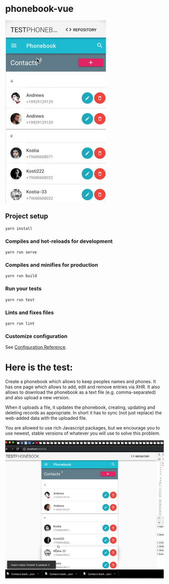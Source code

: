 # phonebook-vue 


<img align="center" src="./video-screen.gif"> 

## Project setup
```
yarn install
```

### Compiles and hot-reloads for development
```
yarn run serve
```

### Compiles and minifies for production
```
yarn run build
```

### Run your tests
```
yarn run test
```

### Lints and fixes files
```
yarn run lint
```

### Customize configuration
See [Configuration Reference](https://cli.vuejs.org/config/).


# Here is the test:

Create a phonebook which allows to keep peoples names and phones. It has one page which allows to add, edit and remove entries via XHR. It also allows to download the phonebook as a text file (e.g. comma-separated) and also upload a new version.


When it uploads a file, it updates the phonebook, creating, updating and deleting records as appropriate. In short it has to sync (not just replace) the web-added data with the uploaded file.


You are allowed to use rich Javascript packages, but we encourage you to use newest, stable versions of whatever you will use to solve this problem.



<img src="./Screenshot 2019-07-03 15.37.53.jpg">
